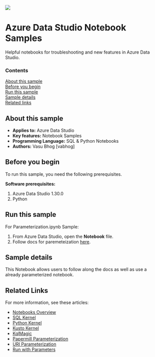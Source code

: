 <!-- Always leave the MS logo -->
![](./media/solutions-microsoft-logo-small.png)

# Azure Data Studio Notebook Samples

Helpful notebooks for troubleshooting and new features in Azure Data Studio.


### Contents

[About this sample](#about-this-sample)<br/>
[Before you begin](#before-you-begin)<br/>
[Run this sample](#run-this-sample)<br/>
[Sample details](#sample-details)<br/>
[Related links](#related-links)<br/>


<a name=about-this-sample></a>

## About this sample

<!-- Delete the ones that don't apply -->
- **Applies to:** Azure Data Studio
- **Key features:** Notebook Samples
- **Programming Language:** SQL & Python Notebooks
- **Authors:** Vasu Bhog [vabhog]

<a name=before-you-begin></a>

## Before you begin

To run this sample, you need the following prerequisites.

**Software prerequisites:**

<!-- Examples -->
1. Azure Data Studio 1.30.0
2. Python


## Run this sample

<!-- Step by step instructions. Here's a few examples -->

For Parameterization.ipynb Sample:
1. From Azure Data Studio, open the **Notebook** file.
2. Follow docs for paremeteization [here](https://docs.microsoft.com/en-us/sql/azure-data-studio/notebooks/parameterize-papermill).


## Sample details

This Notebook allows users to follow along the docs as well as use a already parameterized notebook.

## Related Links
<!-- Links to more articles. Remember to delete "en-us" from the link path. -->

For more information, see these articles:
* [Notebooks Overview](https://docs.microsoft.com/en-us/sql/azure-data-studio/notebooks/notebooks-guidance)
* [SQL Kernel](https://docs.microsoft.com/en-us/sql/azure-data-studio/notebooks/notebooks-sql-kernel)
* [Python Kernel](https://docs.microsoft.com/en-us/sql/azure-data-studio/notebooks/notebooks-python-kernel)
* [Kusto Kernel](https://docs.microsoft.com/en-us/sql/azure-data-studio/notebooks/notebooks-kusto-kernel)
* [KqlMagic](https://docs.microsoft.com/en-us/sql/azure-data-studio/notebooks/notebooks-kqlmagic)
* [Papermill Parameterization](https://docs.microsoft.com/en-us/sql/azure-data-studio/notebooks/parameterize-papermill)
* [URI Parameterization](https://docs.microsoft.com/en-us/sql/azure-data-studio/notebooks/parameterize-uri)
* [Run with Parameters](https://docs.microsoft.com/en-us/sql/azure-data-studio/notebooks/run-with-parameters)
